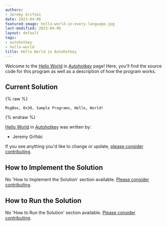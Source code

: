 ```yaml
---
authors:
- Jeremy Grifski
date: 2023-04-06
featured-image: hello-world-in-every-language.jpg
last-modified: 2023-04-06
layout: default
tags:
- autohotkey
- hello-world
title: Hello World in Autohotkey
---
```


Welcome to the [Hello World](https://sampleprograms.io/projects/hello-world) in [Autohotkey](https://sampleprograms.io/languages/autohotkey) page! Here, you'll find the source code for this program as well as a description of how the program works.

## Current Solution

{% raw %}

```autohotkey
MsgBox, 0x30, Sample Programs, Hello, World!
```

{% endraw %}

[Hello World](https://sampleprograms.io/projects/hello-world) in [Autohotkey](https://sampleprograms.io/languages/autohotkey) was written by:

- Jeremy Grifski

If you see anything you'd like to change or update, [please consider contributing](https://github.com/TheRenegadeCoder/sample-programs).

## How to Implement the Solution

No 'How to Implement the Solution' section available. [Please consider contributing](https://github.com/TheRenegadeCoder/sample-programs-website).

## How to Run the Solution

No 'How to Run the Solution' section available. [Please consider contributing](https://github.com/TheRenegadeCoder/sample-programs-website).